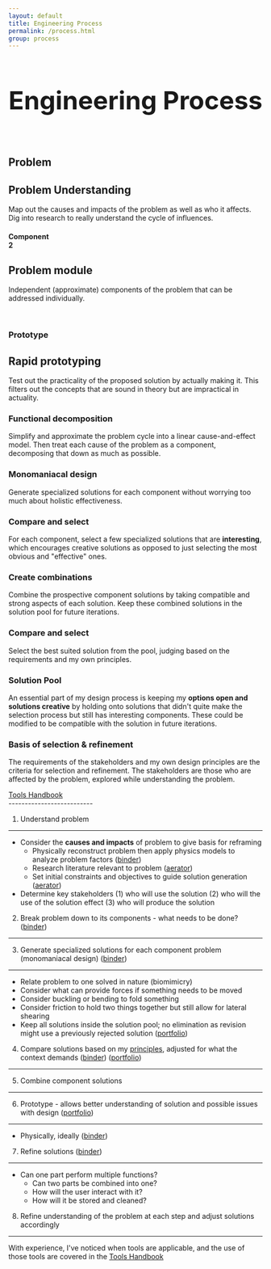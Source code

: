 ```yaml
---
layout: default
title: Engineering Process 
permalink: /process.html
group: process
---
```

<script src="//ajax.googleapis.com/ajax/libs/jquery/1.10.2/jquery.min.js"></script>
<script>
function is_touch_device() {
  return 'ontouchstart' in window
      || 'onmsgesturechange' in window;
};
$(document).ready(function() {
    if (is_touch_device()) {
		$('.hover').bind('click', function(mobile) {
			$('.mobile_hover').removeClass("mobile_hover");
			mobile.preventDefault();
			$(this).toggleClass('mobile_hover');
		});
	}
});
</script>
<h1 style="text-align:center;font-size:50px;">Engineering Process</h1>
<div class="holder">
	<div class="hot-spots">
		<div class="hot-spot hover" id="problem"><br><h2>Problem</h2>
			<div class="info">
				<h2>Problem Understanding</h2>
				<p>Map out the causes and impacts of the problem as well as who it affects.
				Dig into research to really understand the cycle of influences.</p>
			</div>
		</div>
		<div class="hot-spot hover" id="component"><h4>Component<br> 2</h4>
			<div class="info">
				<h2>Problem module</h2>
				<p>Independent (approximate) components of the problem that can be addressed individually.</p>
			</div>
		</div>
		<div class="hot-spot hover" id="prototype"><br><h3>Prototype</h3>
			<div class="info">
				<h2>Rapid prototyping</h2>
				<p>Test out the practicality of the proposed solution by actually making it. This filters out
				the concepts that are sound in theory but are impractical in actuality.</p>
			</div>
		</div>
		<div class="text-spot hover" id="func"><h3>Functional decomposition</h3>
			<div class="info info_txt">
				<p>Simplify and approximate the problem cycle into a linear cause-and-effect model.
				Then treat each cause of the problem as a component, decomposing that down as much as possible.</p>
			</div>
		</div>
		<div class="text-spot hover" id="monomaniac"><h3>Monomaniacal design</h3>
			<div class="info info_txt">
				<p>Generate specialized solutions for each component without worrying too much about holistic effectiveness.</p>
			</div>
		</div>
		<div class="text-spot hover" id="compare"><h3>Compare and select</h3>
			<div class="info info_txt">
				<p>For each component, select a few specialized solutions that are <b>interesting</b>, which encourages
				creative solutions as opposed to just selecting the most obvious and "effective" ones.</p>
			</div>
		</div>
		<div class="text-spot hover" id="generate"><h3>Create combinations</h3>
			<div class="info info_txt">
				<p>Combine the prospective component solutions by taking compatible and strong aspects of each solution.
				Keep these combined solutions in the solution pool for future iterations.</p>
			</div>
		</div>
		<div class="text-spot hover" id="compare_2"><h3>Compare and select</h3>
			<div class="info info_txt">
				<p>Select the best suited solution from the pool, judging based on the requirements and my own principles.</p>
			</div>
		</div>
		<div class="text-spot hover" id="pool"><h3>Solution Pool</h3>
			<div class="info info_txt info_down">
				<p>An essential part of my design process is keeping my <b>options open and solutions creative</b> by holding onto
				solutions that didn't quite make the selection process but still has interesting components. These could
				be modified to be compatible with the solution in future iterations.</p>
			</div>
		</div>
	</div>
		<div id="patch">
			<div class="text-spot hover" id="basis"><h3>Basis of selection & refinement</h3>
			<div class="info info_txt info_down">
				<p>The requirements of the stakeholders and my own design principles are the criteria for selection and refinement.
				The stakeholders are those who are affected by the problem, explored while understanding the problem.</p>
			</div>
		</div>
	</div>
</div>
<div id="handbook-holder"><a id="handbook" href="/portfolio/handbook/">Tools Handbook</a></div>
--------------------------


 1. Understand problem
----------------------------
   - Consider the **causes and impacts** of problem to give basis for reframing
     - Physically reconstruct problem then apply physics models to analyze problem factors ([binder](projects/binder/#analysis))
	 - Research literature relevant to problem ([aerator](projects/aerator.html))
	 - Set initial constraints and objectives to guide solution generation  ([aerator](projects/detaileddesign.pdf))
   - Determine key stakeholders (1) who will use the solution (2) who will the use of the solution effect (3) who will produce the solution
   
 2. Break problem down to its components - what needs to be done? ([binder](projects/binder/divergentflowchart.jpg))
---------------------------
 
 3. Generate specialized solutions for each component problem (monomaniacal design) ([binder](projects/binder/#divergent))  
------------------------------
   - Relate problem to one solved in nature (biomimicry)
   - Consider what can provide forces if something needs to be moved
   - Consider buckling or bending to fold something
   - Consider friction to hold two things together but still allow for lateral shearing
   - Keep all solutions inside the solution pool; no elimination as revision might use a previously rejected solution ([portfolio](projects/portfolio/#pool))
   
 4. Compare solutions based on my [principles](/portfolio/principles.html), adjusted for what the context demands ([binder](projects/binder/#convergent)) ([portfolio](projects/portfolio/#compare)) 
------------------------------

 5. Combine component solutions
---------------------------
 
 6. Prototype - allows better understanding of solution and possible issues with design ([portfolio](projects/portfolio/#prototype))
----------------------------
 - Physically, ideally ([binder](projects/binder/#prototype))
   

 7. Refine solutions ([binder](projects/binder/convergentflowchart.jpg))
----------------------------
 - Can one part perform multiple functions?
   - Can two parts be combined into one?
   - How will the user interact with it?
   - How will it be stored and cleaned?
   
 8. Refine understanding of the problem at each step and adjust solutions accordingly
----------------------------
 With experience, I've noticed when tools are applicable, and the use of those tools are covered in the <a id="handbook" href="/portfolio/handbook/">Tools Handbook</a>

